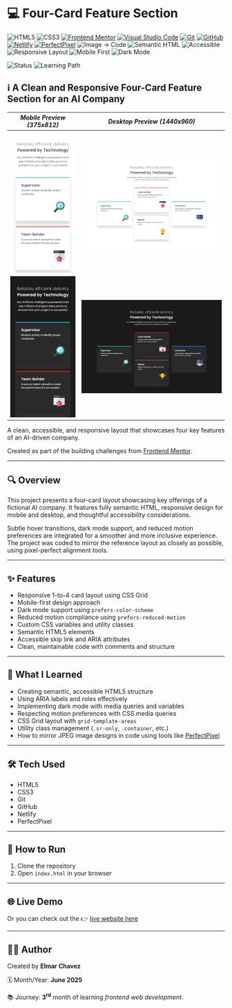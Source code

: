 # 💻 Four-Card Feature Section

![HTML5](https://img.shields.io/badge/HTML5-E34F26?style=for-the-badge&logo=html5&logoColor=white)
![CSS3](https://img.shields.io/badge/CSS3-1572B6?style=for-the-badge&logo=css3&logoColor=white)
[![Frontend Mentor](https://img.shields.io/badge/Frontend%20Mentor-3e54a3?style=for-the-badge&logo=frontendmentor&logoColor=white)](https://www.frontendmentor.io/)
[![Visual Studio Code](https://img.shields.io/badge/VS%20Code-007ACC?style=for-the-badge&logo=visual-studio-code&logoColor=white)](https://code.visualstudio.com/)
[![Git](https://img.shields.io/badge/Git-F05032?style=for-the-badge&logo=git&logoColor=white)](https://git-scm.com/)
[![GitHub](https://img.shields.io/badge/GitHub-181717?style=for-the-badge&logo=github&logoColor=white)](https://github.com/)
[![Netlify](https://img.shields.io/badge/Netlify-00C7B7?style=for-the-badge&logo=netlify&logoColor=white)](https://www.netlify.com/)
[![PerfectPixel](https://img.shields.io/badge/PerfectPixel-F56C94?style=for-the-badge)](https://chrome.google.com/webstore/detail/perfectpixel-by-welldonecod/dkaagdgjmgdmbnecmcefdhjekcoceebi)
![Image → Code](https://img.shields.io/badge/Image%20→%20Code-✔️-6a1b9a?style=for-the-badge&labelColor=2e003e&logoColor=white)
![Semantic HTML](https://img.shields.io/badge/Semantic%20HTML-ff9800?style=for-the-badge)
![Accessible](https://img.shields.io/badge/Accessibility-A11Y-0052cc?style=for-the-badge)
![Responsive Layout](https://img.shields.io/badge/Responsive%20Layout-Full%20Support-blue?style=for-the-badge)
![Mobile First](https://img.shields.io/badge/Mobile--First-Design-orange?style=for-the-badge)
![Dark Mode](https://img.shields.io/badge/Dark--Mode-Available-111?style=for-the-badge&logo=halfbrickstudios&logoColor=white)

![Status](https://img.shields.io/badge/status-complete-brightgreen)
![Learning Path](https://img.shields.io/badge/learning%20path-month%203-blue)

## ℹ️ A Clean and Responsive Four-Card Feature Section for an AI Company

| _Mobile Preview (375x812)_                            | _Desktop Preview (1440x960)_                             |
| ----------------------------------------------------- | -------------------------------------------------------- |
| ![Mobile](./img/site-preview-mobile_375x812.png)      | ![Desktop](./img/site-preview-desktop_1440x960.png)      |
| ![Mobile](./img/site-preview-mobile-dark_375x812.png) | ![Desktop](./img/site-preview-desktop-dark_1440x960.png) |

A clean, accessible, and responsive layout that showcases four key features of an AI-driven company.

Created as part of the building challenges from [Frontend Mentor](https://www.frontendmentor.io/).

---

## 🔍 Overview

This project presents a four-card layout showcasing key offerings of a fictional AI company. It features fully semantic HTML, responsive design for mobile and desktop, and thoughtful accessibility considerations.

Subtle hover transitions, dark mode support, and reduced motion preferences are integrated for a smoother and more inclusive experience. The project was coded to mirror the reference layout as closely as possible, using pixel-perfect alignment tools.

---

## ✨ Features

- Responsive 1-to-4 card layout using CSS Grid
- Mobile-first design approach
- Dark mode support using `prefers-color-scheme`
- Reduced motion compliance using `prefers-reduced-motion`
- Custom CSS variables and utility classes
- Semantic HTML5 elements
- Accessible skip link and ARIA attributes
- Clean, maintainable code with comments and structure

---

## 🧠 What I Learned

- Creating semantic, accessible HTML5 structure
- Using ARIA labels and roles effectively
- Implementing dark mode with media queries and variables
- Respecting motion preferences with CSS media queries
- CSS Grid layout with `grid-template-areas`
- Utility class management (`.sr-only`, `.container`, etc.)
- How to mirror JPEG image designs in code using tools like [PerfectPixel](https://chrome.google.com/webstore/detail/perfectpixel-by-welldonecod/dkaagdgjmgdmbnecmcefdhjekcoceebi)

---

## 🛠️ Tech Used

- HTML5
- CSS3
- Git
- GitHub
- Netlify
- PerfectPixel

---

## 🚀 How to Run

1. Clone the repository
2. Open `index.html` in your browser

---

## 🌐 Live Demo

Or you can check out the 👉 [live website here](LINK)

---

## 🧑‍💻 Author

Created by **Elmar Chavez**

🗓️ Month/Year: **June 2025**

📚 Journey: **3<sup>rd</sup>** month of learning _frontend web development_.

<!--

FRONTEND MENTOR TAGS:
html css vscode git github netlify 3rd-month frontend-mentor project perfectpixel

-->
